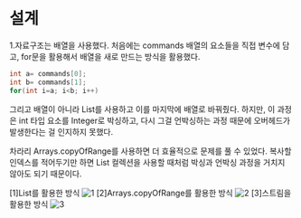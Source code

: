 설계
=============
1.자료구조는 배열을 사용했다. 처음에는 commands 배열의 요소들을 직접 변수에 담고, for문을 활용해서 배열을 새로 만드는 방식을 활용했다.

```java
int a= commands[0];
int b= commands[1];
for(int i=a; i<b; i++) 
```

그리고 배열이 아니라 List를 사용하고 이를 마지막에 배열로 바꿔줬다. 하지만, 이 과정은 int 타입 요소를 Integer로 박싱하고, 다시 그걸 언박싱하는 과정 때문에 오버헤드가 발생한다는 걸 인지하지 못했다.

차라리 Arrays.copyOfRange를 사용하면 더 효율적으로 문제를 풀 수 있었다. 복사할 인덱스를 적어두기만 하면 List 컬렉션을 사용할 때처럼 박싱과 언박싱 과정을 거치지 않아도 되기 때문이다.

[1]List를 활용한 방식
![1](https://github.com/horanga/Algorithm/assets/148988364/c6d58663-6b8b-4bb3-9f13-9f525a671b99)
[2]Arrays.copyOfRange를 활용한 방식
![2](https://github.com/horanga/Algorithm/assets/148988364/34f62c19-7791-4659-ba26-12f94a032546)
[3]스트림을 활용한 방식
![3](https://github.com/horanga/Algorithm/assets/148988364/962efc68-4d04-4dfa-8eaf-009bfa2c819a)
